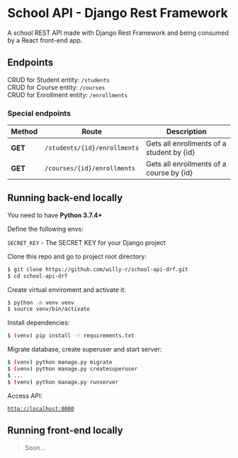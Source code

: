 # School API - Django Rest Framework

A school REST API made with Django Rest Framework and being consumed by a React front-end app.


## Endpoints

CRUD for Student entity: `/students`  
CRUD for Course entity: `/courses`  
CRUD for Enrollment entity: `/enrollments`

### Special endpoints

| Method | Route | Description |
| ------ | ----- | ----------- |
| **GET** | `/students/{id}/enrollments` | Gets all enrollments of a student by {id} |
| **GET** | `/courses/{id}/enrollments` | Gets all enrollments of a course by {id} |


## Running back-end locally

You need to have **Python 3.7.4+**

Define the following envs:

`SECRET_KEY` - The SECRET KEY for your Django project

Clone this repo and go to project root directory:

```bash
$ git clone https://github.com/willy-r/school-api-drf.git
$ cd school-api-drf
```

Create virtual enviroment and activate it:

```bash
$ python -m venv venv
$ source venv/bin/activate
```

Install dependencies:

```bash
$ (venv) pip install -r requirements.txt
```

Migrate database, create superuser and start server:

```bash
$ (venv) python manage.py migrate
$ (venv) python manage.py createsuperuser
$ ...
$ (venv) python manage.py runserver
```

Access API:

[`http://localhost:8000`](http://localhost:8000)


## Running front-end locally

> Soon...
